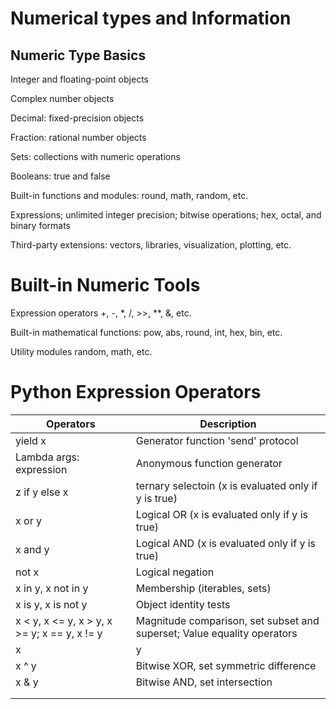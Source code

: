 # Numerical types and Information


## Numeric Type Basics

Integer and floating-point objects

Complex number objects

Decimal: fixed-precision objects

Fraction: rational number objects

Sets: collections with numeric operations

Booleans: true and false

Built-in functions and modules: round, math, random, etc.

Expressions; unlimited integer precision; bitwise operations; hex, octal, and binary formats

Third-party extensions: vectors, libraries, visualization, plotting, etc.

# Built-in Numeric Tools

Expression operators
+, -, *, /, >>, **, &, etc.

Built-in mathematical functions:
  pow, abs, round, int, hex, bin, etc.

Utility modules
random, math, etc.


# Python Expression Operators

| Operators                                    | Description                                                             |
|----------------------------------------------|-------------------------------------------------------------------------|
| yield x                                      | Generator function 'send' protocol                                      |
| Lambda args: expression                      | Anonymous function generator                                            |
| z if y else x                                | ternary selectoin (x is evaluated only if y is true)                    |
| x or y                                       | Logical OR (x is evaluated only if y is true)                           |
| x and y                                      |  Logical AND (x is evaluated only if y is true)                         |
| not x                                        | Logical negation                                                        |
| x in y, x not in y                           | Membership (iterables, sets)                                            |
| x is y, x is not y                           | Object identity tests                                                   |
| x < y, x <= y, x > y, x >= y; x == y, x != y | Magnitude comparison, set subset and superset; Value equality operators |
| x | y                                        | Bitwise OR, set union                                                   |
| x ^ y                                        | Bitwise XOR, set symmetric difference                                   |
| x & y                                        | Bitwise AND, set intersection                                           |
|                                              |                                                                         |
|                                              |   



 
